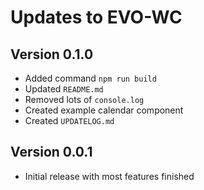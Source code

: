 # Updates to EVO-WC

## Version 0.1.0
* Added command `npm run build`
* Updated `README.md`
* Removed lots of `console.log`
* Created example calendar component
* Created `UPDATELOG.md`

## Version 0.0.1

* Initial release with most features finished
